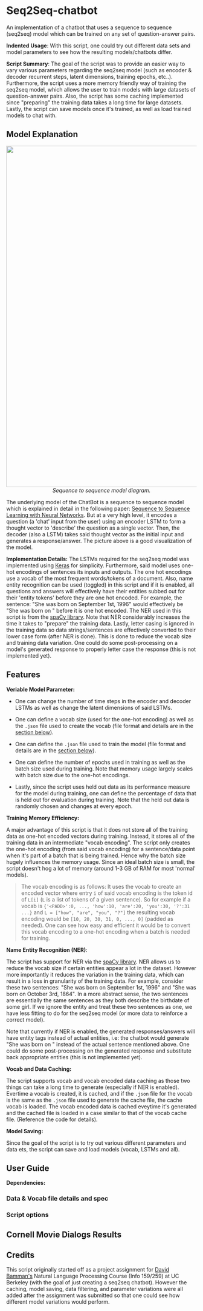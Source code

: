 # Seq2Seq-chatbot
An implementation of a chatbot that uses a sequence to sequence (seq2seq) model which can be trained on any set of question-answer pairs. 

**Indented Usage**: With this script, one could try out different data sets and model parameters to see how the resulting models/chatbots differ.

**Script Summary**:
The goal of the script was to provide an easier way to vary various parameters regarding the seq2seq model (such as encoder & decoder recurrent steps, latent dimensions, training epochs, etc..). Furthermore, the script uses a more memory friendly way of training the seq2seq model, which allows the user to train models with large datasets of question-answer pairs. Also, the script has some caching implemented since "preparing" the training data takes a long time for large datasets. Lastly, the script can save models once it's trained, as well as load trained models to chat with.

## Model Explanation
<p align="center">
  <img src="https://isaacchanghau.github.io/img/nlp/seq2seq-neuralconver/seq2seq.png" width="900">
  <br><i>Sequence to sequence model diagram.</i>
</p>

The underlying model of the ChatBot is a sequence to sequence model which is explained in detail in the following paper: [Sequence to Sequence Learning with Neural Networks](https://arxiv.org/pdf/1409.3215.pdf). But at a very high level, it encodes a question (a 'chat' input from the user) using an encoder LSTM to form a thought vector to 'describe' the question as a single vector. Then, the decoder (also a LSTM) takes said thought vector as the initial input and generates a response/answer. The picture above is a good visualization of the model.

**Implementation Details:**
The LSTMs required for the seq2seq model was implemented using [Keras](https://keras.io/) for simplicity. Furthermore, said model uses one-hot encodings of sentences its inputs and outputs. The one hot encodings use a vocab of the most frequent words/tokens of a document. Also, name entity recognition can be used (toggled) in this script and if it is enabled, all questions and answers will effectively have their entities subbed out for their 'entity tokens' before they are one hot encoded. For example, the sentence: "She was born on September 1st, 1996" would effectively be "She was born on <DATE> <DATE> <DATE>" before it is one hot encoded. The NER used in this script is from the [spaCy library](https://spacy.io/). Note that NER considerably increases the time it takes to "prepare" the training data. Lastly, letter casing is ignored in the training data so data strings/sentences are effectively converted to their lower case form (after NER is done). This is done to reduce the vocab size and training data variation. One could do some post-processing on a model's generated response to properly letter case the response (this is not implemented yet). 

## Features
**Veriable Model Parameter:**

* One can change the number of time steps in the encoder and decoder LSTMs as well as change the latent dimensions of said LSTMs. 

* One can define a vocab size (used for the one-hot encoding) as well as the `.json` file used to create the vocab (file format and details are in the [section below](#data--vocab-file-details-and-spec)). 

* One can define the `.json` file used to train the model (file format and details are in the [section below](#data--vocab-file-details-and-spec)).

* One can define the number of epochs used in training as well as the batch size used during training. Note that memory usage largely scales with batch size due to the one-hot encodings. 

* Lastly, since the script uses held out data as its performance measure for the model during training, one can define the percentage of data that is held out for evaluation during training. Note that the held out data is randomly chosen and changes at every epoch.

**Training Memory Efficiency:**

A major advantage of this script is that it does not store all of the training data as one-hot encoded vectors during training. Instead, it stores all of the training data in an intermediate "vocab encoding". The script only creates the one-hot encoding (from said vocab encoding) for a sentence/data point when it's part of a batch that is being trained. Hence why the batch size hugely influences the memory usage. Since an ideal batch size is small, the script doesn't hog a lot of memory (around 1-3 GB of RAM for most 'normal' models). 

> The vocab encoding is as follows: It uses the vocab to create an encoded vector where entry `i` of said vocab encoding is the token id of `L[i]` (`L` is a list of tokens of a given sentence). So for example if a vocab is `{'<PADD>':0, ..., 'how':10, 'are':20, 'you':30, '?':31  ...}` and `L = ["how", "are", "you", "?"]` the resulting vocab encoding would be `[10, 20, 30, 31, 0, ..., 0]` (padded as needed). One can see how easy and efficient it would be to convert this vocab encoding to a one-hot encoding when a batch is needed for training.

**Name Entity Recognition (NER)**:

The script has support for NER via the [spaCy library](https://spacy.io/). NER allows us to reduce the vocab size if certain entities appear a lot in the dataset. However more importantly it reduces the variation in the training data, which can result in a loss in granularity of the training data. For example, consider these two sentences: "She was born on September 1st, 1996" and "She was born on October 3rd, 1864". In a more abstract sense, the two sentences are essentially the same sentences as they both describe the birthdate of some girl. If we ignore the entity and treat these two sentences as one, we have less fitting to do for the seq2seq model (or more data to reinforce a correct model). 

Note that currently if NER is enabled, the generated responses/answers will have entity tags instead of actual entities, i.e: the chatbot would generate  "She was born on <DATE> <DATE> <DATE>" instead of the actual sentence mentioned above. One could do some post-processing on the generated response and substitute back appropriate entities (this is not implemented yet).

**Vocab and Data Caching:**

The script supports vocab and vocab encoded data caching as those two things can take a long time to generate (especially if NER is enabled). Evertime a vocab is created, it is cached, and if the `.json` file for the vocab is the same as the `.json` file used to generate the cache file, the cache vocab is loaded. The vocab encoded data is cached eveytime it's generated and the cached file is loaded in a case similar to that of the vocab cache file. (Reference the code for details).

**Model Saving:**

Since the goal of the script is to try out various different parameters and data ets, the script can save and load models (vocab, LSTMs and all).

## User Guide
**Dependencies:**

### Data & Vocab file details and spec

### Script options

## Cornell Movie Dialogs Results

## Credits
This script originally started off as a project assignment for [David Bamman's](http://people.ischool.berkeley.edu/~dbamman/) Natural Language Processing Course (Info 159/259) at UC Berkeley (with the goal of just creating a seq2seq chatbot). However the caching, model saving, data filtering, and parameter variations were all added after the assignment was submitted so that one could see how different model variations would perform.
